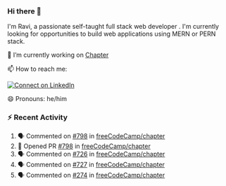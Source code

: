 ### Hi there 👋

I'm Ravi, a passionate self-taught full stack web developer . I'm currently looking for opportunities to build web applications using MERN or PERN stack.

🔭 I’m currently working on [Chapter](https://github.com/freeCodeCamp/chapter)

📫 How to reach me: 

  [![Connect on LinkedIn](https://img.shields.io/badge/--linkedin?label=LinkedIn&logo=LinkedIn&style=social)](https://www.linkedin.com/in/ravi-chandra-3345144b)

😄 Pronouns: he/him

### :zap: Recent Activity

<!--START_SECTION:activity-->
1. 🗣 Commented on [#798](https://github.com/freeCodeCamp/chapter/issues/798) in [freeCodeCamp/chapter](https://github.com/freeCodeCamp/chapter)
2. 💪 Opened PR [#798](https://github.com/freeCodeCamp/chapter/pull/798) in [freeCodeCamp/chapter](https://github.com/freeCodeCamp/chapter)
3. 🗣 Commented on [#726](https://github.com/freeCodeCamp/chapter/issues/726) in [freeCodeCamp/chapter](https://github.com/freeCodeCamp/chapter)
4. 🗣 Commented on [#727](https://github.com/freeCodeCamp/chapter/issues/727) in [freeCodeCamp/chapter](https://github.com/freeCodeCamp/chapter)
5. 🗣 Commented on [#274](https://github.com/freeCodeCamp/chapter/issues/274) in [freeCodeCamp/chapter](https://github.com/freeCodeCamp/chapter)
<!--END_SECTION:activity-->
